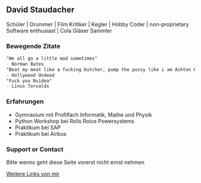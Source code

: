 ## David Staudacher

Schüler | Drummer | Film Kritiker | Kegler |  Hobby Coder | non-proprietary Software enthusiast | Cola Gläser Sammler


### Bewegende Zitate

```markdown
"We all go a little mad sometimes"
- Norman Bates
"Beat my meat like a fucking butcher, pump the pussy like i am Ashton Kutcher"
- Hollywood Undead
"Fuck you Nvidea"
- Linus Torvalds
```

### Erfahrungen

- Gymnasium mit Profilfach Informatik, Mathe und Physik
- Python Workshop bei Rolls Roice Powersystems
- Praktikum bei SAP
- Praktikum bei Airbus

### Support or Contact

Bitte wenns geht diese Seite vorerst nicht ernst nehmen

[Weitere Links von mir](ic4rds.github.io)
